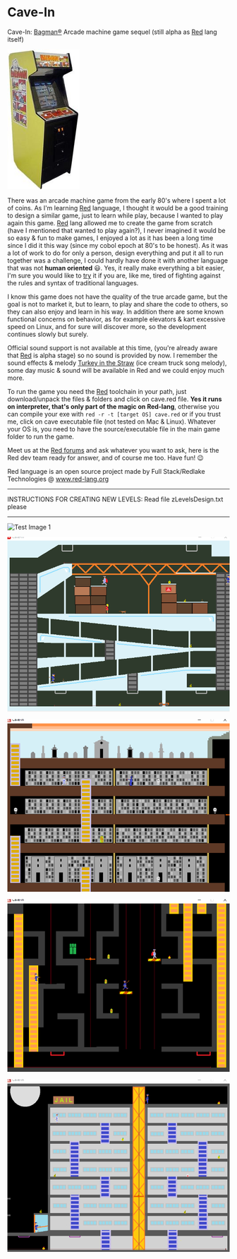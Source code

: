# Cave-In
Cave-In: [Bagman®](https://www.youtube.com/watch?v=HcVstQnHhSA) Arcade machine game sequel (still alpha as [Red](https://www.red-lang.org/p/download.html) lang itself)

![Test Image 0](/scenes/bagman.jpg)

There was an arcade machine game from the early 80's where I spent a lot of coins. As I'm learning [Red](https://www.red-lang.org/p/download.html) language, I thought it would be a good training to design a similar game, just to learn while play, because I wanted to play again this game. [Red](https://www.red-lang.org/p/download.html) lang allowed me to create the game from scratch (have I mentioned that wanted to play again?), I never imagined it would be so easy & fun to make games, I enjoyed a lot as it has been a long time since I did it this way (since my cobol epoch at 80's to be honest). As it was a lot of work to do for only a person, design everything and put it all to run together was a challenge, I could hardly have done it with another language that was not **human oriented** 😃. Yes, it really make everything a bit easier, I'm sure you would like to [try](https://www.red-lang.org/p/download.html) it if you are, like me, tired of fighting against the rules and syntax of traditional languages.

I know this game does not have the quality of the true arcade game, but the goal is not to market it, but to learn, to play and share the code to others, so they can also enjoy and learn in his way. In addition there are some known functional concerns on behavior, as for example elevators & kart excessive speed on Linux, and for sure will discover more, so the development continues slowly but surely.

Official sound support is not available at this time, (you're already aware that [Red](https://www.red-lang.org/p/download.html) is alpha stage) so no sound is provided by now. I remember the sound effects & melody [Turkey in the Straw](https://www.youtube.com/watch?v=Vr8QnkTwT_w) (ice cream truck song melody), some day music & sound will be available in Red and we could enjoy much more.

To run the game you need the [Red](https://www.red-lang.org/p/download.html) toolchain in your path, just download/unpack the files & folders and click on cave.red file. **Yes it runs on interpreter, that's only part of the magic on Red-lang**, otherwise you can compile your exe with `red -r -t [target OS] cave.red` or if you trust me, click on cave executable file (not tested on Mac & Linux). Whatever your OS is, you need to have the source/executable file in the main game folder to run the game.

Meet us at the [Red forums](https://gitter.im/red/red) and ask whatever you want to ask, here is the Red dev team ready for answer, and of course me too. Have fun! 😉 

Red language is an open source project made by Full Stack/Redlake Technologies @ www.red-lang.org 

**********************************************************************************************************
INSTRUCTIONS FOR CREATING NEW LEVELS: Read file  zLevelsDesign.txt   please
**********************************************************************************************************
![Test Image 1](/scenes/LevelA.gif)


![Test Image 2](/scenes/LevelB.gif)


![Test Image 3](/scenes/LevelC.gif)


![Test Image 4](/scenes/LevelD.gif)


![Test Image 5](/scenes/LevelE.gif)
